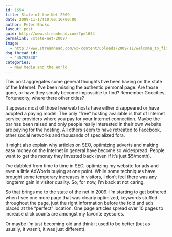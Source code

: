 ```yaml
---
id: 1654
title: State of the Net 2009
date: 2009-11-17T10:00:16+00:00
author: Peter Backx
layout: post
guid: http://www.streamhead.com/?p=1654
permalink: /state-net-2009/
Image:
  - http://www.streamhead.com/wp-content/uploads/2009/11/welcome_to_fidonet.png
dsq_thread_id:
  - "45792838"
categories:
  - New Media and the World
---
```

This post aggregates some general thoughts I&#8217;ve been having on the state of the Internet. I&#8217;ve been missing the authentic personal page. Are those gone, or have they simply become impossible to find? Remember Geocities, Fortunecity, where there other cities?

It appears most of those free web hosts have either disappeared or have adopted a paying model. The only &#8220;free&#8221; hosting available is that of Internet service providers where you pay for your Internet connection. Maybe the bar has been raised and only people really interested in their own website are paying for the hosting. All others seem to have retreated to Facebook, other social networks and thousands of specialized fora.

It might also explain why articles on SEO, optimizing adverts and making easy money on the Internet in general have become so widespread. People want to get the money they invested back (even if it&#8217;s just $5/month).

I&#8217;ve dabbled from time to time in SEO, optimizing my website for ads and even a little AdWords buying at one point. While some techniques have brought some temporary increases in visitors, I don&#8217;t feel there was any longterm gain in visitor quality. So, for now, I&#8217;m back at not caring.

So that brings me to the state of the net in 2009. I&#8217;m starting to get bothered when I see one more page that was clearly optimized, keywords stuffed throughout the page, just the right information before the fold and ads placed at the &#8220;perfect&#8221; location. One page articles spread over 10 pages to increase click counts are amongst my favorite eyesores.

Or maybe I&#8217;m just becoming old and think it used to be better (but as usually, it wasn&#8217;t, it was just different).

<!-- AddThis Advanced Settings generic via filter on the_content -->

<!-- AddThis Share Buttons generic via filter on the_content -->